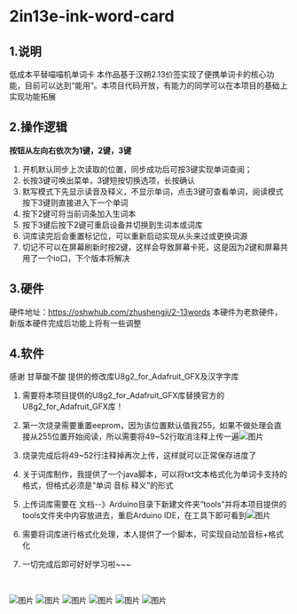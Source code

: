 # 2in13e-ink-word-card
## 1.说明
低成本平替喵喵机单词卡
本作品基于汉朔2.13价签实现了便携单词卡的核心功能，目前可以达到“能用”。本项目代码开放，有能力的同学可以在本项目的基础上实现功能拓展
## 2.操作逻辑
**按钮从左向右依次为1键，2键，3键**

1. 开机默认同步上次读取的位置，同步成功后可按3键实现单词查阅；
2. 长按3键可唤出菜单，3键短按切换选项，长按确认
3. 默写模式下先显示读音及释义，不显示单词，点击3键可查看单词，阅读模式按下3键则直接进入下一个单词
4. 按下2键可将当前词条加入生词本
5. 按下3键后按下2键可重启设备并切换到生词本或词库
6. 词库读完后会重置标记位，可以重新启动实现从头来过或更换词源
7. 切记不可以在屏幕刷新时按2键，这样会导致屏幕卡死，这是因为2键和屏幕共用了一个io口，下个版本将解决

## 3.硬件

硬件地址：https://oshwhub.com/zhushengji/2-13words
本硬件为老款硬件，新版本硬件完成后功能上将有一些调整

## 4.软件

感谢 甘草酸不酸 提供的修改库U8g2_for_Adafruit_GFX及汉字字库

1. 需要将本项目提供的U8g2_for_Adafruit_GFX库替换官方的U8g2_for_Adafruit_GFX库！
2. 第一次烧录需要重置eeprom，因为该位置默认值我255，如果不做处理会直接从255位置开始阅读，所以需要将49~52行取消注释上传一遍![图片](https://user-images.githubusercontent.com/32239713/159401172-e15e5f80-4c89-4f9a-b4e3-98a89f70f83e.png)

3. 烧录完成后将49~52行注释掉再次上传，这样就可以正常保存进度了
4. 关于词库制作，我提供了一个java脚本，可以将txt文本格式化为单词卡支持的格式，但格式必须是“单词 音标 释义”的形式
5. 上传词库需要在 文档--》Arduino目录下新建文件夹“tools”并将本项目提供的tools文件夹中内容放进去，重启Arduino IDE，在工具下即可看到![图片](https://user-images.githubusercontent.com/32239713/159401123-c598ce18-4d4e-4de0-a9ad-e0986b418ee7.png)

6. 需要将词库进行格式化处理，本人提供了一个脚本，可实现自动加音标+格式化
7. 一切完成后即可好好学习啦~~~

​		

![图片](https://user-images.githubusercontent.com/32239713/159209550-265dac6f-3148-4d76-aae0-9b929021ff41.png)
![图片](https://user-images.githubusercontent.com/32239713/159209559-b1f59d90-5b27-4923-a324-4fccfb4cf89e.png)
![图片](https://user-images.githubusercontent.com/32239713/159209562-58d1b9a1-3805-4f9c-a024-9cd08fbf3864.png)
![图片](https://user-images.githubusercontent.com/32239713/159209565-1072ad2e-00e5-4b69-b224-f51866ade30a.png)
![图片](https://user-images.githubusercontent.com/32239713/159209569-ce56a6ff-7d87-4ed4-b142-da4a573168eb.png)
![图片](https://user-images.githubusercontent.com/32239713/159209574-174a7916-9fc6-4ef4-b975-4992a1e07a98.png)
